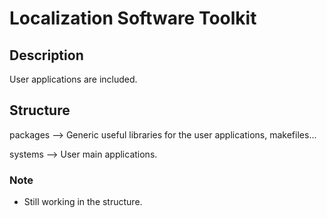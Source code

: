 # Localization Software Toolkit
## Description 

User applications are included. 

## Structure

packages --> Generic useful libraries for the user applications, makefiles...

systems --> User main applications.  

### Note

* Still working in the structure.